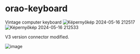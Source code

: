 # orao-keyboard
Vintage computer keyboard
![Képernyőkép 2024-05-16 212517](https://github.com/tothrick/orao-keyboard/assets/151435773/8ec28aeb-bf28-4a53-ac93-4f194181c285)
![Képernyőkép 2024-05-16 212533](https://github.com/tothrick/orao-keyboard/assets/151435773/1320b61b-d1e7-44b1-bfae-f86a90d1442e)

V3 version connector modified. 

![image](https://github.com/tothrick/orao-keyboard/assets/151435773/3b5fc9f0-9a17-4feb-98b3-1cc3ec4ef778)
